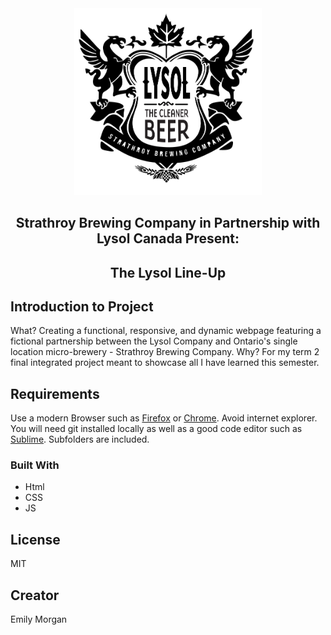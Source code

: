 <div align="center">
  <img src="images/logo_black.svg" alt="logo" width="300">
  <h2>Strathroy Brewing Company in Partnership with Lysol Canada Present:</h2>
  <h2>The Lysol Line-Up<h2>
</div>

## Introduction to Project
What?
Creating a functional, responsive, and dynamic webpage featuring a fictional partnership between the Lysol Company and Ontario's single location micro-brewery - Strathroy Brewing Company.
Why?
For my term 2 final integrated project meant to showcase all I have learned this semester.

## Requirements
Use a modern Browser such as [Firefox](https://www.mozilla.org/en-CA/firefox/new/) or [Chrome](https://www.google.ca/chrome/?brand=CHBD&gclsrc=aw.ds&&gclid=CjwKCAjw29vsBRAuEiwA9s-0B6zIdw5_qV4ETvbcN4042nlkfk9YggWT_DI1vM4UH4vWB2I0pdWUdhoCBWoQAvD_BwE). Avoid internet explorer. You will need git installed locally as well as a good code editor such as [Sublime](https://www.sublimetext.com). Subfolders are included.


### Built With
<ul>

   <li>Html</li>

   <li>CSS</li>

   <li>JS</li>

</ul>

## License
MIT

## Creator
Emily Morgan
